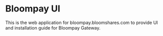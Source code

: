 # Bloompay UI

This is the web application for bloompay.bloomshares.com to provide UI and installation guide for Bloompay Gateway.
